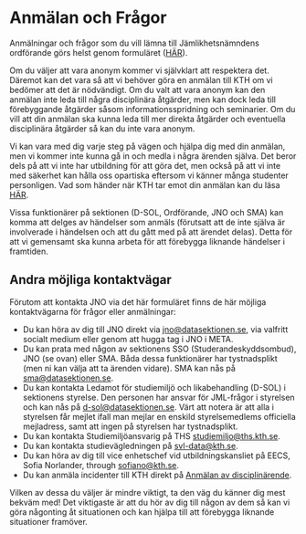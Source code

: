# Anmälan och Frågor

Anmälningar och frågor som du vill lämna till Jämlikhetsnämndens ordförande görs helst genom formuläret ([HÄR](https://jml.datasektionen.se/)).

Om du väljer att vara anonym kommer vi självklart att respektera det. Däremot kan det vara så att vi behöver göra en anmälan till KTH om vi bedömer att det är nödvändigt. Om du valt att vara anonym kan den anmälan inte leda till några disciplinära åtgärder, men kan dock leda till förebyggande åtgärder såsom informationsspridning och seminarier. Om du vill att din anmälan ska kunna leda till mer direkta åtgärder och eventuella disciplinära åtgärder så kan du inte vara anonym.

Vi kan vara med dig varje steg på vägen och hjälpa dig med din anmälan, men vi kommer inte kunna gå in och medla i några ärenden själva. Det beror dels på att vi inte har utbildning för att göra det, men också på att vi inte med säkerhet kan hålla oss opartiska eftersom vi känner många studenter personligen. Vad som händer när KTH tar emot din anmälan kan du läsa [HÄR](https://intra.kth.se/anstallning/diskriminering-och-k/ta-emot-anmalan-av-diskriminering-trakasserier-sexuella-trakasserier-och-krankande-sarbehandling-1.473199).

Vissa funktionärer på sektionen (D-SOL, Ordförande, JNO och SMA) kan komma att delges av händelser som anmäls (förutsatt att de inte själva är involverade i händelsen och att du gått med på att ärendet delas). Detta för att vi gemensamt ska kunna arbeta för att förebygga liknande händelser i framtiden. 

## Andra möjliga kontaktvägar
Förutom att kontakta JNO via det här formuläret finns de här möjliga kontaktvägarna för frågor eller anmälningar:

- Du kan höra av dig till JNO direkt via [jno@datasektionen.se](mailto:jno@datasektionen.se), via valfritt socialt medium eller genom att hugga tag i JNO i META.
- Du kan prata med någon av sektionens SSO (Studerandeskyddsombud), JNO (se ovan) eller SMA. Båda dessa funktionärer har tystnadsplikt (men ni kan välja att ta ärenden vidare). SMA kan nås på [sma@datasektionen.se](mailto:sma@datasektionen.se).
- Du kan kontakta Ledamot för studiemiljö och likabehandling (D-SOL) i sektionens styrelse. Den personen har ansvar för JML-frågor i styrelsen och kan nås på [d-sol@datasektionen.se](mailto:d-sol@datasektionen.se). Värt att notera är att alla i styrelsen får mejlet ifall man mejlar en enskild styrelsemedlems officiella mejladress, samt att ingen på styrelsen har tystnadsplikt.
- Du kan kontakta Studiemiljöansvarig på THS [studiemiljo@ths.kth.se](mailto:studiemiljo@ths.kth.se).
- Du kan kontakta studievägledningen på [svl-data@kth.se](mailto:svl-data@kth.se).
- Du kan höra av dig till vice enhetschef vid utbildningskansliet på EECS, Sofia Norlander, through [sofiano@kth.se](mailto:sofiano@kth.se).
- Du kan anmäla incidenter till KTH direkt på [Anmälan av disciplinärende](https://intra.kth.se/utbildning/disciplinarenden/anmalan-av-disciplinarende-1.204198).

Vilken av dessa du väljer är mindre viktigt, ta den väg du känner dig mest bekväm med! Det viktigaste är att du hör av dig till någon av dem så kan vi göra någonting åt situationen och kan hjälpa till att förebygga liknande situationer framöver.
